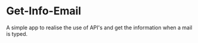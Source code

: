 # Get-Info-Email
A simple app to realise the use of API's and get the information when a mail is typed.
